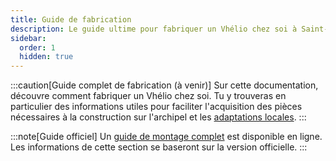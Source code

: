 ```yaml
---
title: Guide de fabrication
description: Le guide ultime pour fabriquer un Vhélio chez soi à Saint-Pierre-et-Miquelon.
sidebar:
  order: 1
  hidden: true
---
```


:::caution[Guide complet de fabrication (à venir)]
Sur cette documentation, découvre comment fabriquer un Vhélio chez soi. Tu y trouveras en particulier des informations utiles pour faciliter l'acquisition des pièces nécessaires à la construction sur l'archipel et les [adaptations locales](/fabrication/adaptations/).
:::

:::note[Guide officiel]
Un [guide de montage complet](https://documentation.vhelio.org/vheliotech/guide-de-montage/) est disponible en ligne. Les informations de cette section se baseront sur la version officielle.
:::